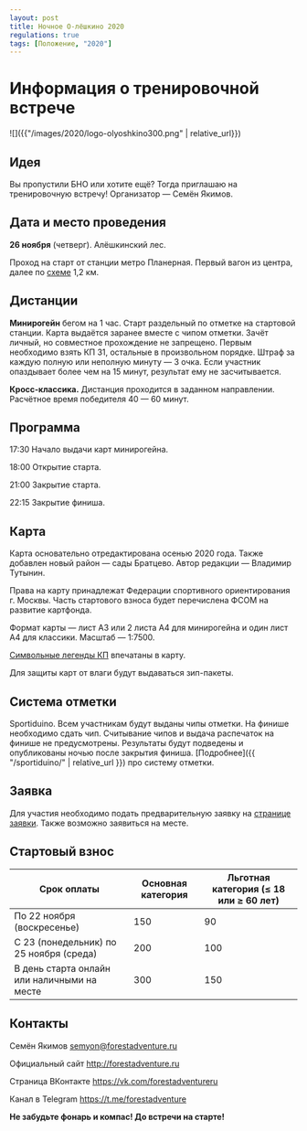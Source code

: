 ```yaml
---
layout: post
title: Ночное О-лёшкино 2020
regulations: true
tags: [Положение, "2020"]
---
```


Информация о тренировочной встрече
==================================

![]({{"/images/2020/logo-olyoshkino300.png" | relative_url}})

Идея
---------------------------------------------------

Вы пропустили БНО или хотите ещё?
Тогда приглашаю на тренировочную встречу!
Организатор — Семён Якимов.

Дата и место проведения
---------------------------------------------------

**26 ноября** (четверг). Алёшкинский лес.

Проход на старт от станции метро Планерная.
Первый вагон из центра, далее по [схеме](https://nakarte.me/#m=16/55.86540/37.43081&l=O&nktl=mf6cJuzRDl7msNduLESFSg) 1,2 км.

Дистанции
---------

**Минирогейн** бегом на 1 час.
Старт раздельный по отметке на стартовой станции.
Карта выдаётся заранее вместе с чипом отметки.
Зачёт личный, но совместное прохождение не запрещено.
Первым необходимо взять КП 31, остальные в произвольном порядке.
Штраф за каждую полную или неполную минуту — 3 очка.
Если участник опаздывает более чем на 15 минут, результат ему не засчитывается.

**Кросс-классика.**
Дистанция проходится в заданном направлении.
Расчётное время победителя 40 — 60 минут.

Программа
---------

17:30 Начало выдачи карт минирогейна.

18:00 Открытие старта.

21:00 Закрытие старта.

22:15 Закрытие финиша.

Карта
-----

Карта основательно отредактирована осенью 2020 года.
Также добавлен новый район — сады Братцево.
Автор редакции — Владимир Тутынин.

Права на карту принадлежат Федерации спортивного ориентирования г. Москвы.
Часть стартового взноса будет перечислена ФСОМ на развитие картфонда.

Формат карты — лист А3 или 2 листа А4 для минирогейна и один лист А4 для классики.
Масштаб — 1:7500.

[Символьные легенды КП](http://fso.msk.ru/files/26-08-2011znaki.pdf)
впечатаны в карту.

Для защиты карт от влаги будут выдаваться зип-пакеты.

Система отметки
---------------

Sportiduino. Всем участникам будут выданы чипы отметки.
На финише необходимо сдать чип.
Считывание чипов и выдача распечаток на финише не предусмотрены.
Результаты будут подведены и опубликованы ночью после закрытия финиша. 
[Подробнее]({{ "/sportiduino/" | relative_url }}) про систему отметки.

Заявка
------

Для участия необходимо подать предварительную заявку на [странице заявки](https://orgeo.ru/event/olyoshkino2020).
Также возможно заявиться на месте.

Стартовый взнос
---------------

| Срок оплаты | Основная категория | Льготная категория (≤ 18 или ≥ 60 лет) |
|-------------|--------------------|----------------------------------------|
| По 22 ноября (воскресенье) | 150 | 90 |
| С 23 (понедельник) по 25 ноября (среда) | 200 | 100 |
| В день старта онлайн или наличными на месте | 300 | 150 |

Контакты
--------

Семён Якимов [semyon@forestadventure.ru](mailto:semyon@forestadventure.ru)

Официальный сайт <http://forestadventure.ru>

Страница ВКонтакте <https://vk.com/forestadventureru>

Канал в Telegram <https://t.me/forestadventure>

**Не забудьте фонарь и компас! До встречи на старте!**

